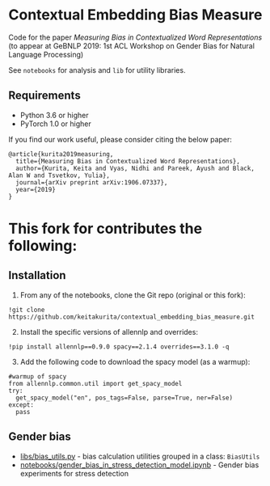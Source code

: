 # Contextual Embedding Bias Measure
Code for the paper *Measuring Bias in Contextualized Word Representations* (to appear at GeBNLP 2019: 1st ACL Workshop on Gender Bias for Natural Language Processing)

See `notebooks` for analysis and `lib` for utility libraries.

## Requirements
- Python 3.6 or higher
- PyTorch 1.0 or higher

If you find our work useful, please consider citing the below paper:
```
@article{kurita2019measuring,
  title={Measuring Bias in Contextualized Word Representations},     
  author={Kurita, Keita and Vyas, Nidhi and Pareek, Ayush and Black, Alan W and Tsvetkov, Yulia},  
  journal={arXiv preprint arXiv:1906.07337},  
  year={2019}  
}
```
# This fork for contributes the following:
## Installation
1. From any of the notebooks, clone the Git repo (original or this fork):

`!git clone https://github.com/keitakurita/contextual_embedding_bias_measure.git`

2. Install the specific versions of allennlp and overrides:

`!pip install allennlp==0.9.0 spacy==2.1.4 overrides==3.1.0 -q`

3. Add the following code to download the spacy model (as a warmup):

```
#warmup of spacy
from allennlp.common.util import get_spacy_model
try:
  get_spacy_model("en", pos_tags=False, parse=True, ner=False)
except:
  pass
```

## Gender bias 
- [libs/bias_utils.py](libs/bias_utils.py) - bias calculation utilities grouped in a class: `BiasUtils`
- [notebooks/gender_bias_in_stress_detection_model.ipynb](notebooks/gender_bias_in_stress_detection_model.ipynb) - Gender bias experiments for stress detection

